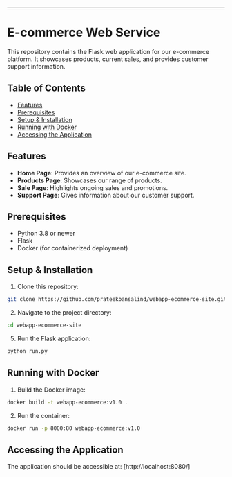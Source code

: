 ---

# E-commerce Web Service

This repository contains the Flask web application for our e-commerce platform. It showcases products, current sales, and provides customer support information.

## Table of Contents

- [Features](#features)
- [Prerequisites](#prerequisites)
- [Setup & Installation](#setup--installation)
- [Running with Docker](#running-with-docker)
- [Accessing the Application](#accessing-the-application)


## Features

- **Home Page**: Provides an overview of our e-commerce site.
- **Products Page**: Showcases our range of products.
- **Sale Page**: Highlights ongoing sales and promotions.
- **Support Page**: Gives information about our customer support.

## Prerequisites

- Python 3.8 or newer
- Flask
- Docker (for containerized deployment)

## Setup & Installation

1. Clone this repository:
```bash
git clone https://github.com/prateekbansalind/webapp-ecommerce-site.git
```

2. Navigate to the project directory:
```bash
cd webapp-ecommerce-site
```

5. Run the Flask application:
```bash
python run.py
```

## Running with Docker

1. Build the Docker image:
```bash
docker build -t webapp-ecommerce:v1.0 .
```

2. Run the container:
```bash
docker run -p 8080:80 webapp-ecommerce:v1.0
```

## Accessing the Application

The application should be accessible at: [http://localhost:8080/]

